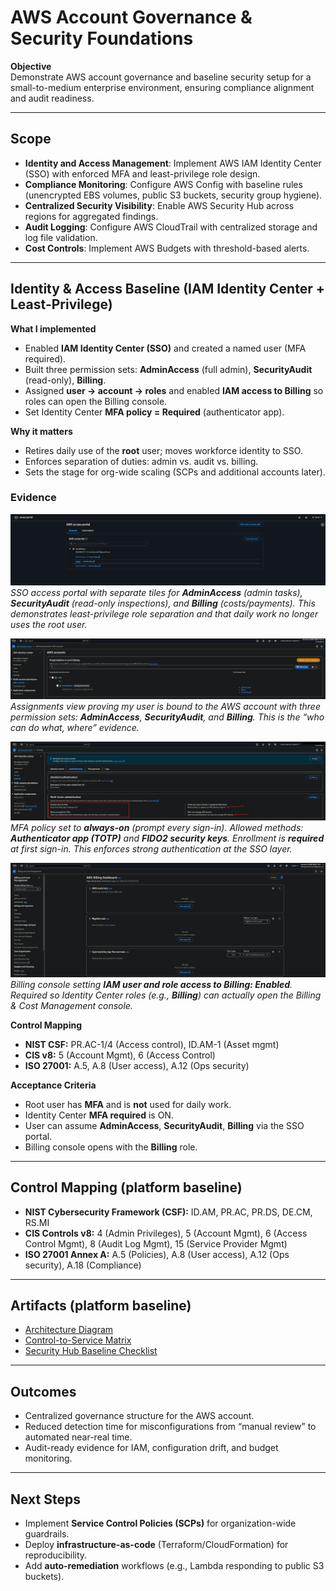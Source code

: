 # AWS Account Governance & Security Foundations

**Objective**  
Demonstrate AWS account governance and baseline security setup for a small-to-medium enterprise environment, ensuring compliance alignment and audit readiness.

---

## Scope
- **Identity and Access Management**: Implement AWS IAM Identity Center (SSO) with enforced MFA and least-privilege role design.
- **Compliance Monitoring**: Configure AWS Config with baseline rules (unencrypted EBS volumes, public S3 buckets, security group hygiene).
- **Centralized Security Visibility**: Enable AWS Security Hub across regions for aggregated findings.
- **Audit Logging**: Configure AWS CloudTrail with centralized storage and log file validation.
- **Cost Controls**: Implement AWS Budgets with threshold-based alerts.

---

## Identity & Access Baseline (IAM Identity Center + Least-Privilege)

**What I implemented**
- Enabled **IAM Identity Center (SSO)** and created a named user (MFA required).
- Built three permission sets: **AdminAccess** (full admin), **SecurityAudit** (read-only), **Billing**.
- Assigned **user → account → roles** and enabled **IAM access to Billing** so roles can open the Billing console.
- Set Identity Center **MFA policy = Required** (authenticator app).

**Why it matters**
- Retires daily use of the **root** user; moves workforce identity to SSO.
- Enforces separation of duties: admin vs. audit vs. billing.
- Sets the stage for org-wide scaling (SCPs and additional accounts later).

### Evidence

![SSO access portal tiles showing AdminAccess, SecurityAudit, and Billing roles](../assets/img/sso-portal-tiles.png)  
*SSO access portal with separate tiles for **AdminAccess** (admin tasks), **SecurityAudit** (read-only inspections), and **Billing** (costs/payments). This demonstrates least-privilege role separation and that daily work no longer uses the root user.*

![Identity Center Assignments page mapping user → account → AdminAccess/SecurityAudit/Billing](../assets/img/identity-center-assignments.png)  
*Assignments view proving my user is bound to the AWS account with three permission sets: **AdminAccess**, **SecurityAudit**, and **Billing**. This is the “who can do what, where” evidence.*

![Identity Center MFA settings configured to prompt every sign-in; Authenticator app and security keys allowed; enrollment required](../assets/img/identity-center-mfa-required.png)  
*MFA policy set to **always-on** (prompt every sign-in). Allowed methods: **Authenticator app (TOTP)** and **FIDO2 security keys**. Enrollment is **required** at first sign-in. This enforces strong authentication at the SSO layer.*

![Billing console setting enabling IAM user and role access to Billing](../assets/img/billing-iam-access.png)  
*Billing console setting **IAM user and role access to Billing: Enabled**. Required so Identity Center roles (e.g., **Billing**) can actually open the Billing & Cost Management console.*

**Control Mapping**
- **NIST CSF:** PR.AC-1/4 (Access control), ID.AM-1 (Asset mgmt)
- **CIS v8:** 5 (Account Mgmt), 6 (Access Control)
- **ISO 27001:** A.5, A.8 (User access), A.12 (Ops security)

**Acceptance Criteria**
- Root user has **MFA** and is **not** used for daily work.
- Identity Center **MFA required** is ON.
- User can assume **AdminAccess**, **SecurityAudit**, **Billing** via the SSO portal.
- Billing console opens with the **Billing** role.


---

## Control Mapping (platform baseline)
- **NIST Cybersecurity Framework (CSF):** ID.AM, PR.AC, PR.DS, DE.CM, RS.MI  
- **CIS Controls v8:** 4 (Admin Privileges), 5 (Account Mgmt), 6 (Access Control Mgmt), 8 (Audit Log Mgmt), 15 (Service Provider Mgmt)  
- **ISO 27001 Annex A:** A.5 (Policies), A.8 (User access), A.12 (Ops security), A.18 (Compliance)

---

## Artifacts (platform baseline)
- [Architecture Diagram](../assets/img/aws-gov-architecture.png)
- [Control-to-Service Matrix](../assets/control-matrix.csv)
- [Security Hub Baseline Checklist](../assets/aws-securityhub-baseline.md)


---

## Outcomes
- Centralized governance structure for the AWS account.
- Reduced detection time for misconfigurations from “manual review” to automated near-real time.
- Audit-ready evidence for IAM, configuration drift, and budget monitoring.

---

## Next Steps
- Implement **Service Control Policies (SCPs)** for organization-wide guardrails.
- Deploy **infrastructure-as-code** (Terraform/CloudFormation) for reproducibility.
- Add **auto-remediation** workflows (e.g., Lambda responding to public S3 buckets).
